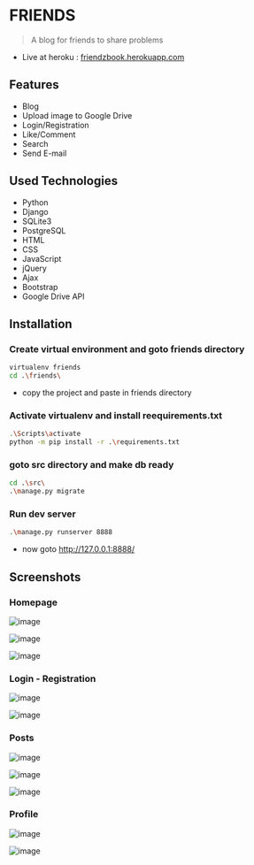 FRIENDS
=============================================

> A blog for friends to share problems

* Live at heroku : [friendzbook.herokuapp.com](https://friendzbook.herokuapp.com/)

## Features
* Blog
* Upload image to Google Drive
* Login/Registration
* Like/Comment
* Search
* Send E-mail

## Used Technologies
* Python
* Django
* SQLite3
* PostgreSQL
* HTML
* CSS
* JavaScript
* jQuery
* Ajax
* Bootstrap
* Google Drive API


## Installation

### Create virtual environment and goto friends directory
```bash
virtualenv friends
cd .\friends\
```
* copy the project and paste in friends directory

### Activate virtualenv and install reequirements.txt
```bash
.\Scripts\activate
python -m pip install -r .\requirements.txt
```
### goto src directory and make db ready
```bash
cd .\src\
.\manage.py migrate
```
### Run dev server
```bash
.\manage.py runserver 8888
```
* now goto http://127.0.0.1:8888/

## Screenshots

### Homepage
![image](https://github.com/iraihankabir/friends/blob/master/screenshots/header.png)

![image](https://github.com/iraihankabir/friends/blob/master/screenshots/index%20page.png)

![image](https://github.com/iraihankabir/friends/blob/master/screenshots/footer.png)


### Login - Registration

![image](https://github.com/iraihankabir/friends/blob/master/screenshots/login.png)

![image](https://github.com/iraihankabir/friends/blob/master/screenshots/registration.png)

### Posts

![image](https://github.com/iraihankabir/friends/blob/master/screenshots/blog.png)

![image](https://github.com/iraihankabir/friends/blob/master/screenshots/posts.png)

![image](https://github.com/iraihankabir/friends/blob/master/screenshots/post%20detail.png)

### Profile

![image](https://github.com/iraihankabir/friends/blob/master/screenshots/profile.png)

![image](https://github.com/iraihankabir/friends/blob/master/screenshots/public%20profile.png)

